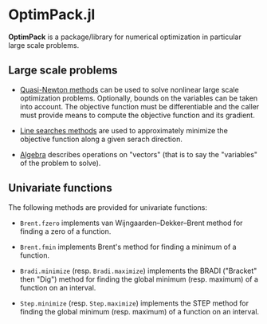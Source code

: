 # OptimPack.jl

**OptimPack** is a package/library for numerical optimization in particular
large scale problems.


## Large scale problems

* [Quasi-Newton methods](doc/quasinewton.md) can be used to solve nonlinear
  large scale optimization problems. Optionally, bounds on the variables can be
  taken into account.  The objective function must be differentiable and the
  caller must provide means to compute the objective function and its gradient.

* [Line searches methods](doc/linesearches.md) are used to approximately
  minimize the objective function along a given serach direction.

* [Algebra](doc/algebra.md) describes operations on "vectors" (that is to say
  the "variables" of the problem to solve).


## Univariate functions

The following methods are provided for univariate functions:

* `Brent.fzero` implements van Wijngaarden–Dekker–Brent method for finding a
  zero of a function.

* `Brent.fmin` implements Brent's method for finding a minimum of a function.

* `Bradi.minimize` (resp. `Bradi.maximize`) implements the BRADI ("Bracket"
  then "Dig") method for finding the global minimum (resp. maximum) of a
  function on an interval.

* `Step.minimize` (resp. `Step.maximize`) implements the STEP method for
  finding the global minimum (resp. maximum) of a function on an interval.
